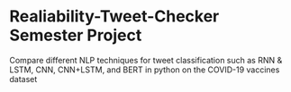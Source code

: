 # Realiability-Tweet-Checker Semester Project
Compare different NLP techniques for tweet classification such as RNN &amp; LSTM, CNN, CNN+LSTM, and BERT in python on the COVID-19 vaccines dataset
